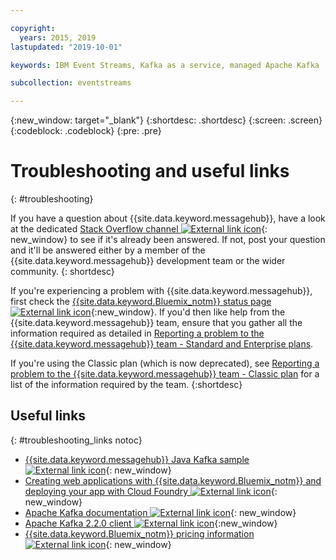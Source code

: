 ```yaml
---

copyright:
  years: 2015, 2019
lastupdated: "2019-10-01"

keywords: IBM Event Streams, Kafka as a service, managed Apache Kafka

subcollection: eventstreams

---
```


{:new_window: target="_blank"}
{:shortdesc: .shortdesc}
{:screen: .screen}
{:codeblock: .codeblock}
{:pre: .pre}



# Troubleshooting and useful links
{: #troubleshooting}

If you have a question about {{site.data.keyword.messagehub}}, have a look at the
dedicated [Stack Overflow channel ![External link icon](../../icons/launch-glyph.svg "External link icon")](https://stackoverflow.com/questions/tagged/ibm-eventstreams){: new_window} to see if it's already been answered.
If not, post your question and it'll be answered either by a
member of the {{site.data.keyword.messagehub}} development team or the wider
community.
{: shortdesc}

If you're experiencing a problem with {{site.data.keyword.messagehub}}, first check the [{{site.data.keyword.Bluemix_notm}} status page ![External link icon](../../icons/launch-glyph.svg "External link icon")](https://cloud.ibm.com/status?selected=status){:new_window}. If you'd then 
like help from the {{site.data.keyword.messagehub}} team, ensure that you gather all the information required as detailed in  [Reporting a problem to the {{site.data.keyword.messagehub}} team - Standard and Enterprise plans](/docs/services/EventStreams?topic=eventstreams-report_problem_enterprise#report_problem_enterprise).

If you're using the Classic plan (which is now deprecated), see [Reporting a problem to the {{site.data.keyword.messagehub}} team - Classic plan](/docs/services/EventStreams?topic=eventstreams-report_problem#report_problem) for a list of the information required by the team.
{:shortdesc}

## Useful links
{: #troubleshooting_links notoc}

*  [{{site.data.keyword.messagehub}} Java Kafka sample ![External link icon](../../icons/launch-glyph.svg "External link icon")](https://github.com/ibm-messaging/event-streams-samples/tree/master/kafka-java-console-sample){: new_window}
*  [Creating web applications with {{site.data.keyword.Bluemix_notm}} and deploying your app with Cloud Foundry ![External link icon](../../icons/launch-glyph.svg "External link icon")](/docs/starters?topic=starters-download-modify-and-redeploy-your-cloud-foundry-app-with-the-command-line-interface#download-modify-and-redeploy-your-cloud-foundry-app-with-the-command-line-interface){: new_window}
*  [Apache Kafka documentation ![External link icon](../../icons/launch-glyph.svg "External link icon")](http://kafka.apache.org/documentation.html){: new_window}
*  [Apache Kafka 2.2.0 client ![External link icon](../../icons/launch-glyph.svg "External link icon")](https://www.apache.org/dyn/closer.cgi?path=/kafka/2.2.0/kafka-2.2.0-src.tgz){:new_window}
*  [{{site.data.keyword.Bluemix_notm}} pricing information ![External link icon](../../icons/launch-glyph.svg "External link icon")](/docs/billing-usage?topic=billing-usage-cost#cost){: new_window}


